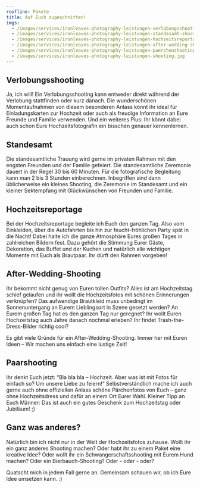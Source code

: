 ```yaml
---
roofline: Pakete
title: Auf Euch zugeschnitten!
imgs:
  - /images/services/ironleaves-photography-leistungen-verlobungsshooting.jpg
  - /images/services/ironleaves-photography-leistungen-standesamt-shooting.jpg
  - /images/services/ironleaves-photography-leistungen-hochzeitsreportage.jpg
  - /images/services/ironleaves-photography-leistungen-after-wedding-shooting.jpg
  - /images/services/ironleaves-photography-leistungen-paerchenshooting.jpg
  - /images/services/ironleaves-photography-leistungen-shooting.jpg
---
```


## Verlobungsshooting

Ja, ich will! Ein Verlobungsshooting kann entweder direkt während der Verlobung stattfinden oder kurz danach. Die wunderschönen Momentaufnahmen von diesem besonderen Anlass könnt ihr ideal für Einladungskarten zur Hochzeit oder auch als freudige Information an Eure Freunde und Familie verwenden. Und ein weiteres Plus: Ihr könnt dabei auch schon Eure Hochzeitsfotografin ein bisschen genauer kennenlernen.

## Standesamt

Die standesamtliche Trauung wird gerne im privaten Rahmen mit den engsten Freunden und der Familie gefeiert. Die standesamtliche Zeremonie dauert in der Regel 30 bis 60 Minuten. Für die fotografische Begleitung kann man 2 bis 3 Stunden einberechnen. Inbegriffen sind dann üblicherweise ein kleines Shooting, die Zeremonie im Standesamt und ein kleiner Sektempfang mit Glückwünschen von Freunden und Familie.

## Hochzeitsreportage

Bei der Hochzeitsreportage begleite ich Euch den ganzen Tag. Also vom Einkleiden, über die Autofahrten bis hin zur feucht-fröhlichen Party spät in die Nacht! Dabei halte ich die ganze Atmosphäre Eures großen Tages in zahlreichen Bildern fest. Dazu gehört die Stimmung Eurer Gäste, Dekoration, das Buffet und der Kuchen und natürlich alle wichtigen Momente mit Euch als Brautpaar. Ihr dürft den Rahmen vorgeben!

## After-Wedding-Shooting

Ihr bekommt nicht genug von Euren tollen Outfits? Alles ist am Hochzeitstag schief gelaufen und ihr wollt die Hochzeitsfotos mit schönen Erinnerungen verknüpfen? Das aufwendige Brautkleid muss unbedingt im Sonnenuntergang an Eurem Lieblingsort in Szene gesetzt werden? An Eurem großen Tag hat es den ganzen Tag nur geregnet? Ihr wollt Euren Hochzeitstag auch Jahre danach nochmal erleben? Ihr findet Trash-the-Dress-Bilder richtig cool?

Es gibt viele Gründe für ein After-Wedding-Shooting. Immer her mit Euren Ideen – Wir machen uns einfach eine lustige Zeit!

## Paarshooting

Ihr denkt Euch jetzt: “Bla bla bla – Hochzeit. Aber was ist mit Fotos für einfach so? Um unsere Liebe zu feiern!“ Selbstverständlich mache ich auch gerne auch ohne offiziellen Anlass schöne Pärchenfotos von Euch – ganz ohne Hochzeitsdress und dafür an einem Ort Eurer Wahl. Kleiner Tipp an Euch Männer: Das ist auch ein gutes Geschenk zum Hochzeitstag oder Jubiläum! ;)

## Ganz was anderes?

Natürlich bin ich nicht nur in der Welt der Hochzeitsfotos zuhause. Wollt ihr ein ganz anderes Shooting machen? Oder habt ihr zu einem Paket eine kreative Idee? Oder wollt ihr ein Schwangerschaftsshooting mit Eurem Hund machen? Oder ein Bierbauch-Shooting? Oder - oder - oder?

Quatscht mich in jedem Fall gerne an. Gemeinsam schauen wir, ob ich Eure Idee umsetzen kann. :)
